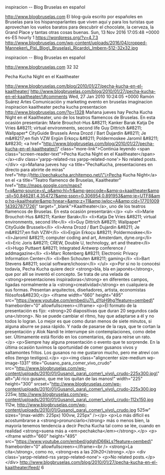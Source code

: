 inspiracion -- Blog Bruselas en español

http://www.blogbruselas.com El blog-guía escrito por españoles en
Bruselas para los hispanoparlantes que viven aquí y para los turistas
que aprovechan los vuelos baratos para descubrir el chocolate, la
cerveza, la Grand Place y tantas otras cosas buenas. Sun, 13 Nov 2016
17:05:48 +0000 es-ES hourly 1 https://wordpress.org/?v=4.7.3
http://www.blogbruselas.com/wp-content/uploads/2016/04/cropped-Manneken\_Pis\_Blog\_Bruselas\_Ricardo\_Imbern-512-32x32.jpg

inspiracion -- Blog Bruselas en español

http://www.blogbruselas.com 32 32

Pecha Kucha Night en el Kaaitheater

http://www.blogbruselas.com/blog/2010/01/27/pecha-kucha-en-el-kaaitheater/
http://www.blogbruselas.com/blog/2010/01/27/pecha-kucha-en-el-kaaitheater/\#comments
Wed, 27 Jan 2010 10:24:05 +0000 Ramón Suárez Artes Comunicación y
marketing evento en bruselas imaginacion inspiracion kaaitheater pecha
kucha presentacion http://www.blogbruselas.com/?p=1328 Mañana jueves hay
Pecha Kucha Night en el Kaaitheater, uno de los teatros flamencos de
Bruselas. En esta ocasión presentarán: Marie Brouchot-Hus &\#8211;
Kanker Barak Katja De Vries &\#8211; virtual environments, second life
Guy Dittrich &\#8211; Wallpaper\* CityGuide Brussels Anna Drozd / Bart
Dujardin &\#8211; Je m&\#8217;en fish VZW Ergün Erkoçu &\#8211;
Poldermoskee Jaromil &\#8211; &\#8230; \<a
href=\"http://www.blogbruselas.com/blog/2010/01/27/pecha-kucha-en-el-kaaitheater/\"
class=\"more-link\"\>Continúa leyendo \<span
class=\"screen-reader-text\"\>Pecha Kucha Night en el
Kaaitheater\</span\>\</a\>\<div class=\'yarpp-related-rss
yarpp-related-none\'\> No related posts. \</div\> \<p\>Mañana jueves hay
\<a title=\"PechaKucha, presentaciones en directo para abrirte de
miras\" href=\"http://http://pechakucha.architempo.net/\"\>Pecha Kucha
Night\</a\> en el \<a title=\"Teatro flamenco de Bruselas, Kaaitheater\"
href=\"http://maps.google.com/maps?f=q&amp;source=s\_q&amp;hl=fr&amp;geocode=&amp;q=kaaitheater&amp;sll=50.846281,4.354727&amp;sspn=0.306954,0.891953&amp;ie=UTF8&amp;hq=kaaitheater&amp;hnear=&amp;z=11&amp;iwloc=A&amp;cid=17701009143927871726\"
target=\"\_blank\"\>Kaaitheater\</a\>, uno de los teatros flamencos de
Bruselas. En esta ocasión presentarán:\</p\> \<ul\> \<li\>Marie
Brouchot-Hus &\#8211; Kanker Barak\</li\> \<li\>Katja De Vries &\#8211;
virtual environments, second life\</li\> \<li\>Guy Dittrich &\#8211;
Wallpaper\* CityGuide Brussels\</li\> \<li\>Anna Drozd / Bart Dujardin
&\#8211; Je m&\#8217;en fish VZW\</li\> \<li\>Ergün Erkoçu &\#8211;
Poldermoskee\</li\> \<li\>Jaromil &\#8211; computer coding and art,
Amsterdam, dyne.org\</li\> \<li\>Eric Joris &\#8211; CREW, Double U,
technology, art and theatre\</li\> \<li\>Hugo Puttaert &\#8211;
Integrated Antwerp conference / addmagazine\</li\> \<li\>Marc Rotenberg
&\#8211; Electronic Privacy Information Center\</li\> \<li\>Ben Schouten
&\#8211; gaming\</li\> \<li\>Bart Stevens &\#8211; social
software/ichoosr\</li\> \</ul\> \<p\>Por si no lo conocési todavía,
Pecha Kucha quiere decir \<strong\>bla, bla en japonés\</strong\>, que
por allí se inventó el concepto. Se trata de una velada de
\<strong\>presentaciones inspiradoras\</strong\> en diferentes campos,
ligadas normalmente a la \<strong\>creatividad\</strong\> en cualquiera
de sus formas. Presentan arquitectos, diseñadores, artista, economistas
filósofos&\#8230;\</p\> \<iframe width=\"660\" height=\"495\"
src=\"https://www.youtube.com/embed/u7I\_dYpH9hg?feature=oembed\"
frameborder=\"0\" allowfullscreen\>\</iframe\> \<p\>El formato de la
presentación es fijo: \<strong\>20 diapositivas que duran 20 segundos
cada una\</strong\>. No se puede cambiar el ritmo, hay que adaptarse a
él y no todos lo logran. Lo mejor es que como duran menos de siete
minutos, si alguna aburre se pasa rápido. Y nada de pasarse de la raya,
que te cortan la presentación y Alok Nandi te interrumpe sin
contemplaciones, como debe ser. Últimamente está florido en los
comentarios, da para reírse un rato.\</p\> \<p\>Siempre hay alguna
presentación o evento que te sorprende. En la última ocasión tuvimos la
oportunidad de comer gusanos vivos y saltamontes fritos. Los gusanos no
me gustaron mucho, pero me atreví con ellos (tengo testigos).\</p\>
\<p\>\<img class=\"aligncenter size-medium wp-image-1331\"
title=\"Gusano\_para\_comer\_vivo\_crudo\"
src=\"http://www.blogbruselas.com/wp-content/uploads/2010/01/Gusano\_para\_comer\_vivo\_crudo-225x300.jpg\"
alt=\"¡Al rico gusano, que me los quitan de las manos!\" width=\"225\"
height=\"300\"
srcset=\"http://www.blogbruselas.com/wp-content/uploads/2010/01/Gusano\_para\_comer\_vivo\_crudo-225x300.jpg
225w,
http://www.blogbruselas.com/wp-content/uploads/2010/01/Gusano\_para\_comer\_vivo\_crudo-112x150.jpg
112w,
http://www.blogbruselas.com/wp-content/uploads/2010/01/Gusano\_para\_comer\_vivo\_crudo.jpg
525w\" sizes=\"(max-width: 225px) 100vw, 225px\" /\>\</p\> \<p\>Lo más
difícil es acostumbrarse a \<strong\>pronunciarlo\</strong\> más o menos
bien, la mayoría tenemos tendencia a decir Pecha Kucha tal como se lée,
cuando en realidad \<strong\>suena más a
\<em\>pechakcha\</em\>\</strong\>.\</p\> \<p\>\<iframe width=\"660\"
height=\"495\"
src=\"https://www.youtube.com/embed/gdghID66kLs?feature=oembed\"
frameborder=\"0\" allowfullscreen\>\</iframe\>\<br /\> \<strong\>La
cita\</strong\>, como no, \<strong\>es a las 20h20\</strong\>.\</p\>
\<div class=\'yarpp-related-rss yarpp-related-none\'\> \<p\>No related
posts.\</p\> \</div\>
http://www.blogbruselas.com/blog/2010/01/27/pecha-kucha-en-el-kaaitheater/feed/
6
